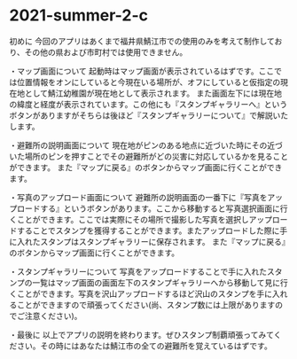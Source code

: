 # 2021-summer-2-c
初めに
今回のアプリはあくまで福井県鯖江市での使用のみを考えて制作しており、その他の県および市町村では使用できません。

・マップ画面について
起動時はマップ画面が表示されているはずです。ここでは位置情報をオンにしていると今現在いる場所が、オフにしていると仮指定の現在地として鯖江幼稚園が現在地として表示されます。
また画面左下には現在地の緯度と経度が表示されています。この他にも『スタンプギャラリーへ』というボタンがありますがそちらは後ほど『スタンプギャラリーについて』で解説いたします。

・避難所の説明画面について
現在地がピンのある地点に近づいた時にその近づいた場所のピンを押すことでその避難所がどの災害に対応しているかを見ることができます。
また『マップに戻る』のボタンからマップ画面に行くことができます。

・写真のアップロード画面について
避難所の説明画面の一番下に『写真をアップロードする』というボタンがあります。ここから移動すると写真選択画面に行くことができます。ここでは実際にその場所で撮影した写真を選択しアップロードすることでスタンプを獲得することができます。またアップロードした際に手に入れたスタンプはスタンプギャラリーに保存されます。
また『マップに戻る』のボタンからマップ画面に行くことができます。

・スタンプギャラリーについて
写真をアップロードすることで手に入れたスタンプの一覧はマップ画面の画面左下のスタンプギャラリーへから移動して見に行くことができます。写真を沢山アップロードするほど沢山のスタンプを手に入れることができますので頑張ってください(尚、スタンプ数には上限がありますのでご注意ください)。

・最後に
以上でアプリの説明を終わります。ぜひスタンプ制覇頑張ってみてください。その時にはあなたは鯖江市の全ての避難所を覚えているはずです。
